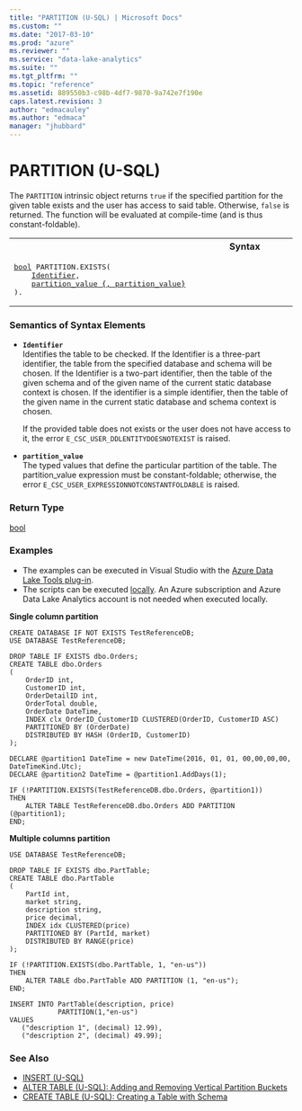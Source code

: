 ```yaml
---
title: "PARTITION (U-SQL) | Microsoft Docs"
ms.custom: ""
ms.date: "2017-03-10"
ms.prod: "azure"
ms.reviewer: ""
ms.service: "data-lake-analytics"
ms.suite: ""
ms.tgt_pltfrm: ""
ms.topic: "reference"
ms.assetid: 889550b3-c98b-4df7-9870-9a742e7f190e
caps.latest.revision: 3
author: "edmacauley"
ms.author: "edmaca"
manager: "jhubbard"
---
```

# PARTITION (U-SQL)
The `PARTITION` intrinsic object returns `true` if the specified partition for the given table exists and the user has access to said table. Otherwise, `false` is returned.  The function will be evaluated at compile-time (and is thus constant-foldable).

<table><th>Syntax</th><tr><td><pre>
<a href="other-simple-built-in-types-and-literals.md">bool</a> PARTITION.EXISTS(                                                                                   
    <a href="#ident">Identifier</a>, 
    <a href="#partition_value">partition_value {, partition_value}</a>
).  
</pre></td></tr></table>


### Semantics of Syntax Elements  
-    <a name="ident"></a>**`Identifier`**   
Identifies the table to be checked. If the Identifier is a three-part identifier, the table from the specified database and schema will be chosen. If the Identifier is a two-part identifier, then the table of the given schema and of the given name of the current static database context is chosen. If the identifier is a simple identifier, then the table of the given name in the current static database and schema context is chosen.  
    
      If the provided table does not exists or the user does not have access to it, the error `E_CSC_USER_DDLENTITYDOESNOTEXIST` is raised. 
      
-    <a name="partition_value"></a>**`partition_value`**   
The typed values that define the particular partition of the table. The partition_value expression must be constant-foldable; otherwise, the error `E_CSC_USER_EXPRESSIONNOTCONSTANTFOLDABLE` is raised.
   
### Return Type
[bool](other-simple-built-in-types-and-literals.md)

### Examples    
- The examples can be executed in Visual Studio with the [Azure Data Lake Tools plug-in](https://www.microsoft.com/download/details.aspx?id=49504).  
- The scripts can be executed [locally](https://docs.microsoft.com/azure/data-lake-analytics/data-lake-analytics-data-lake-tools-get-started#run-u-sql-locally).  An Azure subscription and Azure Data Lake Analytics account is not needed when executed locally.

**Single column partition**    
```
CREATE DATABASE IF NOT EXISTS TestReferenceDB;
USE DATABASE TestReferenceDB; 

DROP TABLE IF EXISTS dbo.Orders;
CREATE TABLE dbo.Orders
(
    OrderID int,
    CustomerID int,
    OrderDetailID int,
    OrderTotal double,
    OrderDate DateTime,
    INDEX clx_OrderID_CustomerID CLUSTERED(OrderID, CustomerID ASC)
    PARTITIONED BY (OrderDate)
    DISTRIBUTED BY HASH (OrderID, CustomerID)
);

DECLARE @partition1 DateTime = new DateTime(2016, 01, 01, 00,00,00,00, DateTimeKind.Utc);
DECLARE @partition2 DateTime = @partition1.AddDays(1);

IF (!PARTITION.EXISTS(TestReferenceDB.dbo.Orders, @partition1))
THEN
    ALTER TABLE TestReferenceDB.dbo.Orders ADD PARTITION (@partition1);
END;
```

**Multiple columns partition**   
```
USE DATABASE TestReferenceDB; 

DROP TABLE IF EXISTS dbo.PartTable;
CREATE TABLE dbo.PartTable
(
    PartId int,
    market string,
    description string,
    price decimal,
    INDEX idx CLUSTERED(price)
    PARTITIONED BY (PartId, market)
    DISTRIBUTED BY RANGE(price)
);

IF (!PARTITION.EXISTS(dbo.PartTable, 1, "en-us"))
THEN
    ALTER TABLE dbo.PartTable ADD PARTITION (1, "en-us");
END;

INSERT INTO PartTable(description, price)
            PARTITION(1,"en-us")
VALUES
   ("description 1", (decimal) 12.99),
   ("description 2", (decimal) 49.99);
```

### See Also
* [INSERT (U-SQL)](insert-u-sql.md)
* [ALTER TABLE (U-SQL): Adding and Removing Vertical Partition Buckets](alter-table-u-sql-adding-and-removing-vertical-partition-buckets.md)
* [CREATE TABLE (U-SQL): Creating a Table with Schema](create-table-u-sql-creating-a-table-with-schema.md)
